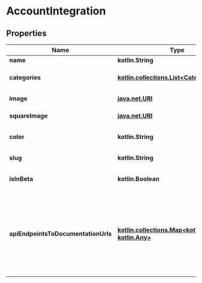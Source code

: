 
# AccountIntegration

## Properties
Name | Type | Description | Notes
------------ | ------------- | ------------- | -------------
**name** | **kotlin.String** | Company name. | 
**categories** | [**kotlin.collections.List&lt;CategoriesEnum&gt;**](CategoriesEnum.md) | Category or categories this integration belongs to. Multiple categories should be comma separated, i.e. [ats, hris]. |  [optional]
**image** | [**java.net.URI**](java.net.URI.md) | Company logo in rectangular shape. &lt;b&gt;Upload an image with a clear background.&lt;/b&gt; |  [optional]
**squareImage** | [**java.net.URI**](java.net.URI.md) | Company logo in square shape. &lt;b&gt;Upload an image with a white background.&lt;/b&gt; |  [optional]
**color** | **kotlin.String** | The color of this integration used for buttons and text throughout the app and landing pages. &lt;b&gt;Choose a darker, saturated color.&lt;/b&gt; |  [optional]
**slug** | **kotlin.String** |  |  [optional] [readonly]
**isInBeta** | **kotlin.Boolean** | If checked, this integration will not appear in the linking flow, and will appear elsewhere with a Beta tag. |  [optional]
**apiEndpointsToDocumentationUrls** | [**kotlin.collections.Map&lt;kotlin.String, kotlin.Any&gt;**](kotlin.Any.md) | Mapping of API endpoints to documentation urls for support. Example: {&#39;GET&#39;: [[&#39;/common-model-scopes&#39;, &#39;https://docs.merge.dev/accounting/common-model-scopes/#common_model_scopes_retrieve&#39;],[&#39;/common-model-actions&#39;, &#39;https://docs.merge.dev/accounting/common-model-actions/#common_model_actions_retrieve&#39;]], &#39;POST&#39;: []} |  [optional]



